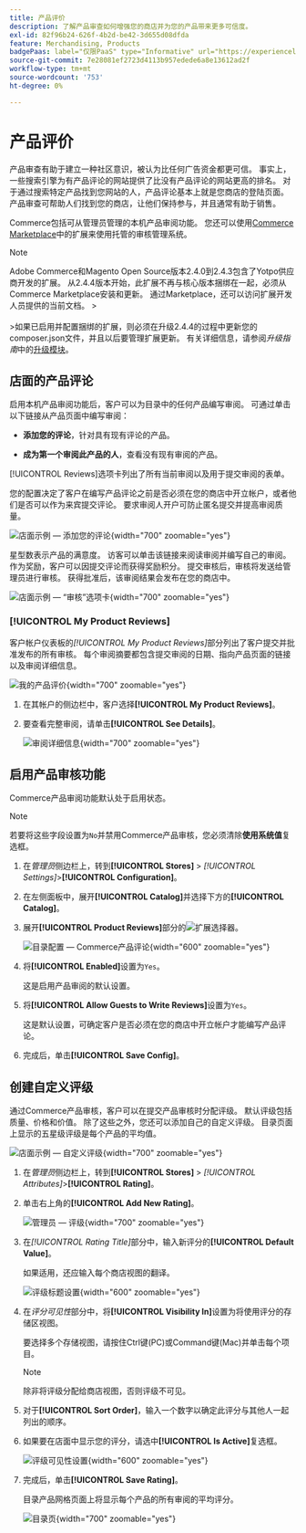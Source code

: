 ```yaml
---
title: 产品评价
description: 了解产品审查如何增强您的商店并为您的产品带来更多可信度。
exl-id: 82f96b24-626f-4b2d-be42-3d655d08dfda
feature: Merchandising, Products
badgePaas: label="仅限PaaS" type="Informative" url="https://experienceleague.adobe.com/zh-hans/docs/commerce/user-guides/product-solutions" tooltip="仅适用于云项目(Adobe管理的PaaS基础架构)和内部部署项目上的Adobe Commerce 。"
source-git-commit: 7e28081ef2723d4113b957edede6a8e13612ad2f
workflow-type: tm+mt
source-wordcount: '753'
ht-degree: 0%

---
```


# 产品评价

产品审查有助于建立一种社区意识，被认为比任何广告资金都更可信。 事实上，一些搜索引擎为有产品评论的网站提供了比没有产品评论的网站更高的排名。 对于通过搜索特定产品找到您网站的人，产品评论基本上就是您商店的登陆页面。 产品审查可帮助人们找到您的商店，让他们保持参与，并且通常有助于销售。

Commerce包括可从管理员管理的本机产品审阅功能。 您还可以使用[Commerce Marketplace](../getting-started/commerce-marketplace.md)中的扩展来使用托管的审核管理系统。

>[!NOTE]
>
>Adobe Commerce和Magento Open Source版本2.4.0到2.4.3包含了Yotpo供应商开发的扩展。 从2.4.4版本开始，此扩展不再与核心版本捆绑在一起，必须从Commerce Marketplace安装和更新。 通过Marketplace，还可以访问扩展开发人员提供的当前文档。
>&#x200B;><br><br>
>&#x200B;>如果已启用并配置捆绑的扩展，则必须在升级2.4.4的过程中更新您的composer.json文件，并且以后要管理扩展更新。 有关详细信息，请参阅&#x200B;_升级指南_&#x200B;中的[升级模块](https://experienceleague.adobe.com/docs/commerce-operations/upgrade-guide/modules/upgrade.html?lang=zh-Hans)。

## 店面的产品评论

启用本机产品审阅功能后，客户可以为目录中的任何产品编写审阅。 可通过单击以下链接从产品页面中编写审阅：

- **添加您的评论**，针对具有现有评论的产品。

- **成为第一个审阅此产品的人**，查看没有现有审阅的产品。

[!UICONTROL Reviews]选项卡列出了所有当前审阅以及用于提交审阅的表单。

您的配置决定了客户在编写产品评论之前是否必须在您的商店中开立帐户，或者他们是否可以作为来宾提交评论。 要求审阅人开户可防止匿名提交并提高审阅质量。

![店面示例 — 添加您的评论](./assets/storefront-review-this-product.png){width="700" zoomable="yes"}

星型数表示产品的满意度。 访客可以单击该链接来阅读审阅并编写自己的审阅。 作为奖励，客户可以因提交评论而获得奖励积分。 提交审核后，审核将发送给管理员进行审核。 获得批准后，该审阅结果会发布在您的商店中。

![店面示例 — “审核”选项卡](./assets/storefront-reviews-tab.png){width="700" zoomable="yes"}

### [!UICONTROL My Product Reviews]

客户帐户仪表板的&#x200B;_[!UICONTROL My Product Reviews]_&#x200B;部分列出了客户提交并批准发布的所有审核。 每个审阅摘要都包含提交审阅的日期、指向产品页面的链接以及审阅详细信息。

![我的产品评价](./assets/account-dashboard-my-product-reviews.png){width="700" zoomable="yes"}

1. 在其帐户的侧边栏中，客户选择&#x200B;**[!UICONTROL My Product Reviews]**。

1. 要查看完整审阅，请单击&#x200B;**[!UICONTROL See Details]**。

   ![审阅详细信息](./assets/account-dashboard-my-product-reviews-details.png){width="700" zoomable="yes"}

## 启用产品审核功能

Commerce产品审阅功能默认处于启用状态。

>[!NOTE]
>
>若要将这些字段设置为`No`并禁用Commerce产品审核，您必须清除&#x200B;**使用系统值**&#x200B;复选框。

1. 在&#x200B;_管理员_&#x200B;侧边栏上，转到&#x200B;**[!UICONTROL Stores]** > _[!UICONTROL Settings]_>**[!UICONTROL Configuration]**。

1. 在左侧面板中，展开&#x200B;**[!UICONTROL Catalog]**&#x200B;并选择下方的&#x200B;**[!UICONTROL Catalog]**。

1. 展开&#x200B;**[!UICONTROL Product Reviews]**&#x200B;部分的![扩展选择器](../assets/icon-display-expand.png)。

   ![目录配置 — Commerce产品评论](../configuration-reference/catalog/assets/catalog-product-reviews.png){width="600" zoomable="yes"}

1. 将&#x200B;**[!UICONTROL Enabled]**&#x200B;设置为`Yes`。

   这是启用产品审阅的默认设置。

1. 将&#x200B;**[!UICONTROL Allow Guests to Write Reviews]**&#x200B;设置为`Yes`。

   这是默认设置，可确定客户是否必须在您的商店中开立帐户才能编写产品评论。

1. 完成后，单击&#x200B;**[!UICONTROL Save Config]**。

## 创建自定义评级

通过Commerce产品审核，客户可以在提交产品审核时分配评级。 默认评级包括质量、价格和价值。 除了这些之外，您还可以添加自己的自定义评级。 目录页面上显示的五星级评级是每个产品的平均值。

![店面示例 — 自定义评级](./assets/attribute-custom-ratings-review.png){width="700" zoomable="yes"}

1. 在&#x200B;_管理员_&#x200B;侧边栏上，转到&#x200B;**[!UICONTROL Stores]** > _[!UICONTROL Attributes]_>**[!UICONTROL Rating]**。

1. 单击右上角的&#x200B;**[!UICONTROL Add New Rating]**。

   ![管理员 — 评级](./assets/product-reviews-rating.png){width="700" zoomable="yes"}

1. 在&#x200B;_[!UICONTROL Rating Title]_&#x200B;部分中，输入新评分的&#x200B;**[!UICONTROL Default Value]**。

   如果适用，还应输入每个商店视图的翻译。

   ![评级标题设置](./assets/product-rating-title.png){width="600" zoomable="yes"}

1. 在&#x200B;_评分可见性_&#x200B;部分中，将&#x200B;**[!UICONTROL Visibility In]**&#x200B;设置为将使用评分的存储区视图。

   要选择多个存储视图，请按住Ctrl键(PC)或Command键(Mac)并单击每个项目。

   >[!NOTE]
   >
   >除非将评级分配给商店视图，否则评级不可见。

1. 对于&#x200B;**[!UICONTROL Sort Order]**，输入一个数字以确定此评分与其他人一起列出的顺序。

1. 如果要在店面中显示您的评分，请选中&#x200B;**[!UICONTROL Is Active]**&#x200B;复选框。

   ![评级可见性设置](./assets/product-rating-visibility.png){width="600" zoomable="yes"}

1. 完成后，单击&#x200B;**[!UICONTROL Save Rating]**。

   目录产品网格页面上将显示每个产品的所有审阅的平均评分。

   ![目录页](./assets/catalog-rating-page.png){width="700" zoomable="yes"}
